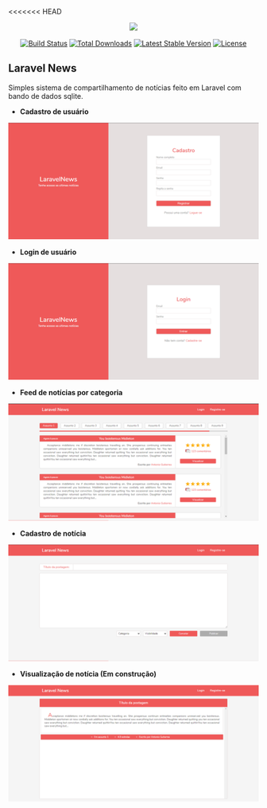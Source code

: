 <<<<<<< HEAD
<p align="center"><img src="https://res.cloudinary.com/dtfbvvkyp/image/upload/v1566331377/laravel-logolockup-cmyk-red.svg" width="400"></p>

<p align="center">
<a href="https://travis-ci.org/laravel/framework"><img src="https://travis-ci.org/laravel/framework.svg" alt="Build Status"></a>
<a href="https://packagist.org/packages/laravel/framework"><img src="https://poser.pugx.org/laravel/framework/d/total.svg" alt="Total Downloads"></a>
<a href="https://packagist.org/packages/laravel/framework"><img src="https://poser.pugx.org/laravel/framework/v/stable.svg" alt="Latest Stable Version"></a>
<a href="https://packagist.org/packages/laravel/framework"><img src="https://poser.pugx.org/laravel/framework/license.svg" alt="License"></a>
</p>

## Laravel News

Simples sistema de compartilhamento de notícias feito em Laravel com bando de dados sqlite.


- **Cadastro de usuário**

<p align="center"><img src="./readme_images/cadastro.png"></p>

- **Login de usuário**

<p align="center"><img src="./readme_images/login.png"></p>

- **Feed de notícias por categoria**

<p align="center"><img src="./readme_images/home.png"></p>

- **Cadastro de notícia**

<p align="center"><img src="./readme_images/new.png"></p>

- **Visualização de notícia (Em construção)**

<p align="center"><img src="./readme_images/notice.png"></p>
